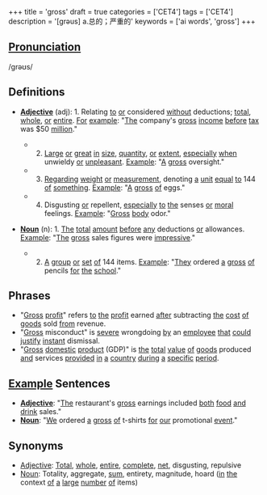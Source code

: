 +++
title = 'gross'
draft = true
categories = ['CET4']
tags = ['CET4']
description = '[grəus] a.总的；严重的'
keywords = ['ai words', 'gross']
+++

## [Pronunciation](/post/pronunciation/)
/ɡrəʊs/

## Definitions
- **[Adjective](/post/adjective/)** (adj): 1. Relating [to](/post/to/) [or](/post/or/) considered [without](/post/without/) deductions; [total](/post/total/), [whole](/post/whole/), [or](/post/or/) [entire](/post/entire/). [For](/post/for/) [example](/post/example/): "[The](/post/the/) company's [gross](/post/gross/) [income](/post/income/) [before](/post/before/) [tax](/post/tax/) was $50 [million](/post/million/)."
   - 2. [Large](/post/large/) [or](/post/or/) [great](/post/great/) [in](/post/in/) [size](/post/size/), [quantity](/post/quantity/), [or](/post/or/) [extent](/post/extent/), [especially](/post/especially/) [when](/post/when/) unwieldy [or](/post/or/) [unpleasant](/post/unpleasant/). [Example](/post/example/): "[A](/post/a/) [gross](/post/gross/) oversight."
   - 3. [Regarding](/post/regarding/) [weight](/post/weight/) [or](/post/or/) [measurement](/post/measurement/), denoting [a](/post/a/) [unit](/post/unit/) [equal](/post/equal/) [to](/post/to/) 144 [of](/post/of/) [something](/post/something/). [Example](/post/example/): "[A](/post/a/) [gross](/post/gross/) [of](/post/of/) eggs."
   - 4. Disgusting [or](/post/or/) repellent, [especially](/post/especially/) [to](/post/to/) [the](/post/the/) senses [or](/post/or/) [moral](/post/moral/) feelings. [Example](/post/example/): "[Gross](/post/gross/) [body](/post/body/) odor."

- **[Noun](/post/noun/)** (n): 1. [The](/post/the/) [total](/post/total/) [amount](/post/amount/) [before](/post/before/) [any](/post/any/) deductions [or](/post/or/) allowances. [Example](/post/example/): "[The](/post/the/) [gross](/post/gross/) sales figures were [impressive](/post/impressive/)."
   - 2. [A](/post/a/) [group](/post/group/) [or](/post/or/) [set](/post/set/) [of](/post/of/) 144 items. [Example](/post/example/): "[They](/post/they/) ordered [a](/post/a/) [gross](/post/gross/) [of](/post/of/) pencils [for](/post/for/) [the](/post/the/) [school](/post/school/)."

## Phrases
- "[Gross](/post/gross/) [profit](/post/profit/)" refers [to](/post/to/) [the](/post/the/) [profit](/post/profit/) earned [after](/post/after/) subtracting [the](/post/the/) [cost](/post/cost/) [of](/post/of/) [goods](/post/goods/) sold [from](/post/from/) revenue.
- "[Gross](/post/gross/) misconduct" is [severe](/post/severe/) wrongdoing [by](/post/by/) an [employee](/post/employee/) [that](/post/that/) [could](/post/could/) [justify](/post/justify/) [instant](/post/instant/) dismissal.
- "[Gross](/post/gross/) [domestic](/post/domestic/) [product](/post/product/) (GDP)" is [the](/post/the/) [total](/post/total/) [value](/post/value/) [of](/post/of/) [goods](/post/goods/) produced [and](/post/and/) services [provided](/post/provided/) [in](/post/in/) [a](/post/a/) [country](/post/country/) [during](/post/during/) [a](/post/a/) [specific](/post/specific/) [period](/post/period/).

## [Example](/post/example/) Sentences
- **[Adjective](/post/adjective/)**: "[The](/post/the/) restaurant's [gross](/post/gross/) earnings included [both](/post/both/) [food](/post/food/) [and](/post/and/) [drink](/post/drink/) sales."
- **[Noun](/post/noun/)**: "[We](/post/we/) ordered [a](/post/a/) [gross](/post/gross/) [of](/post/of/) t-shirts [for](/post/for/) [our](/post/our/) promotional [event](/post/event/)."

## Synonyms
- [Adjective](/post/adjective/): [Total](/post/total/), [whole](/post/whole/), [entire](/post/entire/), [complete](/post/complete/), [net](/post/net/), disgusting, repulsive
- [Noun](/post/noun/): Totality, aggregate, [sum](/post/sum/), entirety, magnitude, hoard ([in](/post/in/) [the](/post/the/) context [of](/post/of/) [a](/post/a/) [large](/post/large/) [number](/post/number/) [of](/post/of/) items)
